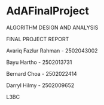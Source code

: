 # AdAFinalProject

ALGORITHM DESIGN AND ANALYSIS

FINAL PROJECT REPORT

Avariq Fazlur Rahman - 2502043002

Bayu Hartho - 2502013731

Bernard Choa - 2502022414

Darryl Hilmy - 2502009652

L3BC
